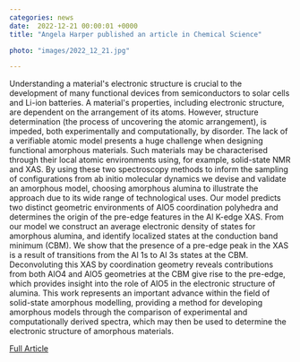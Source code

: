 ```yaml
---                                                                                                                                                                                      
categories: news                                                                                                                                                                 
date:  2022-12-21 00:00:01 +0000                                                                                                                                                        
title: "Angela Harper published an article in Chemical Science"

photo: "images/2022_12_21.jpg"

---            
```

Understanding a material's electronic structure is crucial to the development of many functional devices from semiconductors to solar cells and Li-ion batteries. A material's properties, including electronic structure, are dependent on the arrangement of its atoms. However, structure determination (the process of uncovering the atomic arrangement), is impeded, both experimentally and computationally, by disorder. The lack of a verifiable atomic model presents a huge challenge when designing functional amorphous materials. Such materials may be characterised through their local atomic environments using, for example, solid-state NMR and XAS. By using these two spectroscopy methods to inform the sampling of configurations from ab initio molecular dynamics we devise and validate an amorphous model, choosing amorphous alumina to illustrate the approach due to its wide range of technological uses. Our model predicts two distinct geometric environments of AlO5 coordination polyhedra and determines the origin of the pre-edge features in the Al K-edge XAS. From our model we construct an average electronic density of states for amorphous alumina, and identify localized states at the conduction band minimum (CBM). We show that the presence of a pre-edge peak in the XAS is a result of transitions from the Al 1s to Al 3s states at the CBM. Deconvoluting this XAS by coordination geometry reveals contributions from both AlO4 and AlO5 geometries at the CBM give rise to the pre-edge, which provides insight into the role of AlO5 in the electronic structure of alumina. This work represents an important advance within the field of solid-state amorphous modelling, providing a method for developing amorphous models through the comparison of experimental and computationally derived spectra, which may then be used to determine the electronic structure of amorphous materials.

[Full Article](https://pubs.rsc.org/en/content/articlelanding/2023/SC/D2SC04035B)
